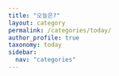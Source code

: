 ```yaml
---
title: "오늘은?"
layout: category
permalink: /categories/today/
author_profile: true
taxonomy: today
sidebar:
  nav: "categories"
---
```

